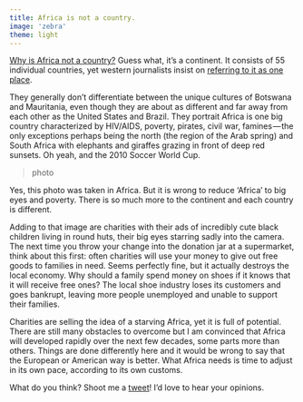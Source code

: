 ```yaml
---
title: Africa is not a country.
image: 'zebra'
theme: light
---
```


[Why is Africa not a country?](https://answers.yahoo.com/question/index?qid=20061027224128AAFtJ8D) Guess what, it’s a continent. It consists of 55 individual countries, yet western journalists insist on [referring to it as one place](http://www.theguardian.com/world/2014/jan/24/africa-clinton).

They generally don’t differentiate between the unique cultures of Botswana and Mauritania, even though they are about as different and far away from each other as the United States and Brazil. They portrait Africa is one big country characterized by HIV/AIDS, poverty, pirates, civil war, famines — the only exceptions perhaps being the north (the region of the Arab spring) and South Africa with elephants and giraffes grazing in front of deep red sunsets. Oh yeah, and the 2010 Soccer World Cup.

> photo

Yes, this photo was taken in Africa. But it is wrong to reduce ‘Africa’ to big eyes and poverty. There is so much more to the continent and each country is different.

Adding to that image are charities with their ads of incredibly cute black children living in round huts, their big eyes starring sadly into the camera. The next time you throw your change into the donation jar at a supermarket, think about this first: often charities will use your money to give out free goods to families in need. Seems perfectly fine, but it actually destroys the local economy. Why should a family spend money on shoes if it knows that it will receive free ones? The local shoe industry loses its customers and goes bankrupt, leaving more people unemployed and unable to support their families.

Charities are selling the idea of a starving Africa, yet it is full of potential. There are still many obstacles to overcome but I am convinced that Africa will developed rapidly over the next few decades, some parts more than others. Things are done differently here and it would be wrong to say that the European or American way is better. What Africa needs is time to adjust in its own pace, according to its own customs.

What do you think? Shoot me a [tweet](https://twitter.com/connor_baer)! I’d love to hear your opinions.